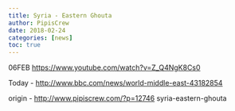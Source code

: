 ```yaml
---
title: Syria - Eastern Ghouta
author: PipisCrew
date: 2018-02-24
categories: [news]
toc: true
---
```


06FEB
https://www.youtube.com/watch?v=Z_Q4NgK8Cs0

Today - http://www.bbc.com/news/world-middle-east-43182854

origin - http://www.pipiscrew.com/?p=12746 syria-eastern-ghouta